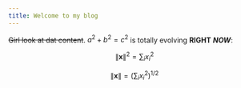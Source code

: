 ```yaml
---
title: Welcome to my blog
---
```

~~Girl look at dat content~~. $a^2+b^2=c^2$ is totally evolving **RIGHT** ***NOW***:

$$
\|\mathbf{x}\|^2 = \sum_i x_i^2
$$

$$
\|\mathbf{x}\| = \left(\sum_i x_i^2\right)^{1/2}
$$
